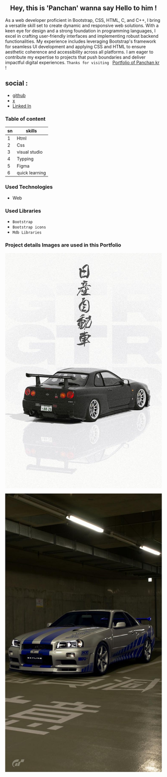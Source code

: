 ## <center>Hey, this is 'Panchan' wanna say Hello to him !</center>  

As a web developer proficient in Bootstrap, CSS, HTML, C, and C++, I bring a versatile skill set to create dynamic and responsive web solutions. With a keen eye for design and a strong foundation in programming languages, I excel in crafting user-friendly interfaces and implementing robust backend functionalities. My experience includes leveraging Bootstrap's framework for seamless UI development and applying CSS and HTML to ensure aesthetic coherence and accessibility across all platforms. I am eager to contribute my expertise to projects that push boundaries and deliver impactful digital experiences.
 `Thanks for visiting `  [Portfolio of Panchan kr](https://code-wizad.github.io/portfolio/) !

## social :  
- [github](https://github.com/panchankr)
- [x](https://twitter.com/panchankr)  
- [Linked In](https://www.linkedin.com/in/panchankr)  

### Table of content  

| sn | skills |  
| ------- | ----------- |  
| 1 |  Html |  
| 2 | Css |  
| 3 | visual studio |  
| 4 | Typping |  
| 5 | Figma |
| 6 | quick learning |

  ### Used Technologies  

  - Web  

### Used Libraries  

- `Bootstrap`  
- `Bootstrap icons`  
- `Mdb Libraries`  

### Project details Images are used in this Portfolio  

![first image](./images/five.jpg.jpeg)  


![second image](./images/eight.jpg.jpeg)
